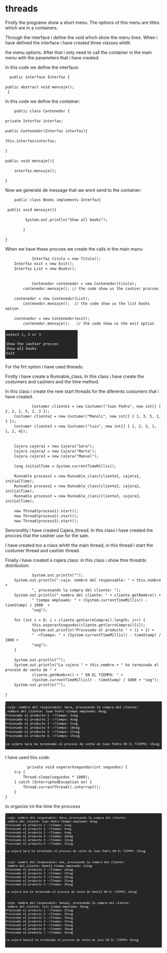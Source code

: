 # threads


Firstly the programe show a short menu. The options of this menu are titles which are in a containers. 

Through the interface i define the void which show the menu lines. When i have defined the interface i have created three classes whith 

the menu options. After that i only need to call the container in the main menu with the parameters that i have created.


In this code we define the interface:



      public interface Interfaz {

	public abstract void mensaje();
     }




In this code we define the container:



        public class Contenedor {

	private Interfaz interfaz;
	 
	public Contenedor(Interfaz interfaz){
	 
	this.interfaz=interfaz;
	 
	}
	 
	public void mensaje(){
	 
		interfaz.mensaje();
	 
	}



Now we generate de message that we wont send to the container:




        public class Books implements Interfaz{

	 public void mensaje(){
			 
			 System.out.println("Show all books");

			}

	}


When we have these procces we create the calls in the main manu: 



                Interfaz titulo = new Titulo();
		Interfaz exit = new Exit();
		Interfaz List = new Books();
		
		
                Contenedor contenedor = new Contenedor(titulo); 
	        contenedor.mensaje(); // the code show us the cashier procces
			
		contenedor = new Contenedor(List);
	        contenedor.mensaje();  // the code show us the list books option
		    
		contenedor = new Contenedor(exit);
	        contenedor.mensaje();   // the code show us the exit option
 





![](pictures/Captura.PNG)





For the firt option i have used threads:

Firstly i have create a Runnable_class. In this class i have create the costumers and cashiers and the time method.

In this class i create the new start threads for the diferents costumers that i have created.


                Costumer cliente1 = new Costumer("Juan Pedro", new int[] { 2, 2, 1, 5, 2, 3 });
		Costumer cliente2 = new Costumer("Manoli", new int[] { 1, 3, 5, 1, 1 });
		Costumer cliente3 = new Costumer("luis", new int[] { 1, 2, 5, 1, 1, 2, 4});

		
		Cajera cajera1 = new Cajera("Sara");
		Cajera cajera2 = new Cajera("Marta");
		Cajera cajera3 = new Cajera("Manuel");
		
		long initialTime = System.currentTimeMillis();
		
		Runnable proceso1 = new Runnable_class(cliente1, cajera1, initialTime);
		Runnable proceso2 = new Runnable_class(cliente2, cajera2, initialTime);
		Runnable proceso3 = new Runnable_class(cliente3, cajera3, initialTime);

		new Thread(proceso1).start();
		new Thread(proceso2).start();
		new Thread(proceso3).start();




Sencondtly i have created Cajera_thread. In this class i have created the procces that the cashier use for the sale.

I have created too a class whith the main thread, in this thread i start the costumer thread and cashier thread.

Finally i have created a cajera class: in this class i show thre threatds distribution:



                System.out.println("");
		System.out.println("-caja- nombre del responsable: " + this.nombre + 
				", procesando la compra del cliente: ");
		System.out.println(" nombre del cliente: " + cliente.getNombre() + 
				" tiempo empleado: " + (System.currentTimeMillis() - timeStamp) / 1000	+
				"seg");

		for (int i = 0; i < cliente.getCarroCompra().length; i++) { 
				this.esperarXsegundos(cliente.getCarroCompra()[i]); 
				System.out.println("Procesado el producto " + (i + 1) +  
				" ->Tiempo: " + (System.currentTimeMillis() - timeStamp) / 1000 + 
				"seg");
		}

		System.out.println("");
		System.out.println("La cajera " + this.nombre + " ha terminado el proceso de venta de " + 
				cliente.getNombre() + " EN EL TIEMPO: " + 
				(System.currentTimeMillis() - timeStamp) / 1000 + "seg");
		System.out.println("");

	}
	
	
	
	
	
	
	
	
![](pictures/Captura2.PNG)

	
	
	

I have used this code:

              private void esperarXsegundos(int segundos) {
		try {
			Thread.sleep(segundos * 1000);
		} catch (InterruptedException ex) {
			Thread.currentThread().interrupt();
		}
	}

to organize int the time the proccess 




![](pictures/Captura3.PNG)



 
 
